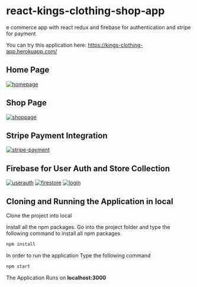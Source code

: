 # react-kings-clothing-shop-app
e commerce app with react redux and firebase for authentication and stripe for payment

You can try this application here:
https://kings-clothing-app.herokuapp.com/

## Home Page
<a href="https://ibb.co/Ss2gyVH"><img src="https://i.ibb.co/3rwbdSV/homepage.png" alt="homepage" border="0"></a>

## Shop Page
<a href="https://ibb.co/JqVWgCX"><img src="https://i.ibb.co/3v25Qkt/shoppage.png" alt="shoppage" border="0"></a>

## Stripe Payment Integration
<a href="https://ibb.co/6nN1c4y"><img src="https://i.ibb.co/yfVYm8N/stripe-payment.png" alt="stripe-payment" border="0"></a>

## Firebase for User Auth and Store Collection
<a href="https://ibb.co/N9hc4Kj"><img src="https://i.ibb.co/D9X0qQC/userauth.png" alt="userauth" border="0"></a>
<a href="https://ibb.co/Mf86Jxk"><img src="https://i.ibb.co/Qk8dx3v/firestore.png" alt="firestore" border="0"></a>
<a href="https://ibb.co/hg1CMyX"><img src="https://i.ibb.co/TwqrTkK/login.png" alt="login" border="0"></a>

## Cloning and Running the Application in local

Clone the project into local

Install all the npm packages. Go into the project folder and type the following command to install all npm packages

```bash
npm install
```

In order to run the application Type the following command

```bash
npm start
```

The Application Runs on **localhost:3000**
